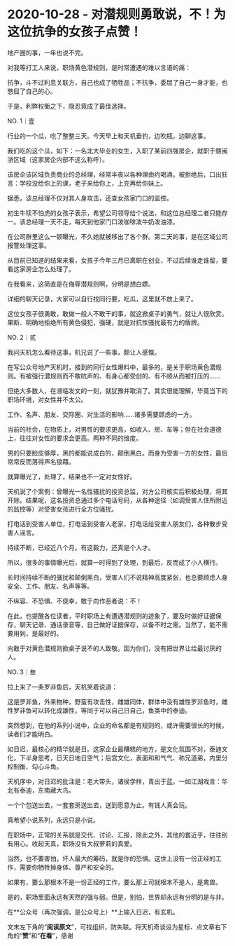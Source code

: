 # 2020-10-28 - 对潜规则勇敢说，不！为这位抗争的女孩子点赞！

地产圈的事，一年也说不完。

对我等打工人来说，职场黄色潜规则，是时常遭遇的难以言语的痛：

抗争，斗不过利息关联方，自己也成了牺牲品；不抗争，委屈了自己一身才能，也憋屈了自己的心。

于是，利弊权衡之下，隐忍竟成了最佳选择。

NO. 1｜壹

行业的一个瓜，吃了整整三天。今天早上和天机垂钓，边吹瓶，边聊这事。

我们吃的这个瓜，如下：一名北大毕业的女生，入职了某前四强房企，就职于赣闽浙区域（这家房企内部不这么称呼）。

该房企该区域负责商业的总经理，经常半夜以各种理由约喝酒，被拒绝后，口出狂言：学校没给你上的课，老子来给你上，上完再给你妹上。

据悉，该总经理不仅对其人身攻击，还查女孩家门口的监控。

初生牛犊不怕虎的女孩子表示，希望公司领导给个说法，和这位总经理二者只能存一。该总经理一天不走，每天到他家门口泼咖啡泼牛奶泼油漆。

在公司群里这么一顿曝光，不久她就被移出了各个群。第二天的事，是在区域公司报警处理这事。

从目前已知道的结果来看，女孩子今年三月已离职在创业，不过后续谁走谁留，要看这家房企怎么处理了。

在我看来，这简直是在侮辱潜规则啊，分明是想白嫖。

详细的聊天记录，大家可以自行找同行要，吃瓜，这里就不放上来了。

这位女孩子很勇敢，敢做一般人不敢干的事，就这掀桌子的勇气，就让人很欣赏。果断、明确地拒绝所有黄色侵犯，强硬，就是对抗性骚扰最有力的盾牌。

NO. 2｜贰

我问天机怎么看待这事，机兄说了一些事，颇让人感慨。

在写公众号地产天机时，接到的同行女性爆料中，最多的，是关于职场黄色潜规则。有被强行潜规则而不敢吭声的、有身心都受创的、有不顺从而被打压的......

但绝大多数人，在濒临发文的一刻，就犹豫并取消了。其实很能理解，毕竟当下的职场环境，对女性并不太公。

工作、名声、朋友、交际圈、对生活的影响......诸多需要顾虑的一方。

当前的社会，在物质上，对男性的要求更高，如收入、房、车等；但在社会道德上，往往对女性的要求会更高。两种不同的维度。

男的只要脸皮够厚，黑的都能说成白的，颠倒黑白。而身为受害一方的女性，最后常常反而落得声名狼藉。

就算曝光了，处理了，结果也不一定对女性好。

天机说了个案例：曾曝光一名性骚扰的投资总监，对方公司核实后积极处理，将其开除。结果呢，这名投资总通过多个电话号码，从各种途径（如调受害人住所附近的监控等）对受害女孩进行全方位骚扰。

打电话到受害人单位，打电话到受害人老家，打电话给受害人朋友们，各种散步受害人谣言。

持续不断，已经近八个月。有这毅力，还真是个人才。

所以，很多的事情曝光后，就算一时得到了处理，到最后，反而成了小人横行。

长时间持续不断的骚扰和颠倒黑白，受害人们不说精神高度紧张，也总要顾虑人身安全、工作、朋友、名声等等。

不纵容、不恐惧、不侥幸，敢于向作恶者说：不！

在此，也提醒各位读者，平时职场上有遭遇潜规则的迹象了，要及时做好证据保存，聊天记录、通话录音等，自己做好证据保存，以备不时之需。当然了，能不需要用到，是最好的。

向敢于对黄色潜规则掀桌子说不的人致敬。因为你们，没有把世界让给最讨厌的人。

NO. 3｜叁

拉上来了一条罗非鱼后，天机笑着说道：

这是罗非鱼，外来物种，野蛮有攻击性，雌雄同体，群体中没有雄性罗非鱼时，雌性罗非鱼可以转化成雄性，等同于可以自己日自己，鱼类中的泰迪。

突然想到，在他的系列小说中，企业的命名都是有规则的，或许需要很长的时候，读者们才能明白。

如日迟，最核心的精华就是日。这家企业最糟糕的地方，是文化氛围不对，泰迪文化，下半身思考，日天日地日空气；后宫文化，表面和和气气、称兄道弟，内里分权制衡、勾心斗角。

天机序中，对日迟的批注是：老大带头，诸侯学样，青出于蓝。一如江湖戏言：华北有泰迪，东南藏大鸟。

一个个包送出去，一套套房送出去，送到愿意为止。有钱人真会玩。

真希望小说系列，永远只是小说。

在职场中，正常的关系就是交代、讨论、汇报，除此之外，其他的套近乎，往往别有用心。收起天真，职场没有大叔萝莉的真爱。

当然，也不要害怕，坏人最大的筹码，就是你的恐惧。这世上没有一份正经的工作，需要你牺牲掉身体、尊严和安全的。

如果有，要么那根本不是一份正经的工作，要么那上司就根本不是人，是禽兽。

是的，职场里面永远有天然的强与弱。但是，别怕，世界却永远有分明的是与非。

在**公众号（再次强调，是公众号上）**上输入日迟，有玄机。



文末左下角的“**阅读原文**”，可找组织，防失联。将天机奇谈设为星标、点文章右下角的“**赞**”和“**在看**”，感谢